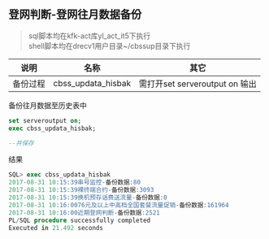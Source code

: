 ## 登网判断-登网往月数据备份

> sql脚本均在kfk-act库yl\_act\_it5下执行  
> shell脚本均在drecv1用户目录~/cbssup目录下执行

| 说明 | 名称 | 其它 |
| :---: | :---: | :---: |
| 备份过程 | cbss\_updata\_hisbak | 需打开set serveroutput on 输出 |

备份往月数据至历史表中

```sql
set serveroutput on;
exec cbss_updata_hisbak;

--并保存
```

结果



```sql
SQL> exec cbss_updata_hisbak
2017-08-31 10:15:39串号监控-备份数据:80
2017-08-31 10:15:39裸终端合约-备份数据:3093
2017-08-31 10:15:39换机预存话费送流量-备份数据:0
2017-08-31 10:16:0076元及以上中高档全国套餐流量促销-备份数据:161964
2017-08-31 10:16:00近期登网判断-备份数据:2521
PL/SQL procedure successfully completed
Executed in 21.492 seconds
```



